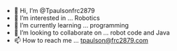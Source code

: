 - 👋 Hi, I’m @Tpaulsonfrc2879
- 👀 I’m interested in ... Robotics
- 🌱 I’m currently learning ... programming
- 💞️ I’m looking to collaborate on ... robot code and Java
- 📫 How to reach me ... tpaulson@frc2879.com

<!---
Tpaulsonfrc2879/Tpaulsonfrc2879 is a ✨ special ✨ repository because its `README.md` (this file) appears on your GitHub profile.
You can click the Preview link to take a look at your changes.
--->

